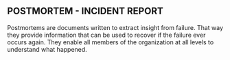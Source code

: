 ## POSTMORTEM - INCIDENT REPORT
Postmortems are documents written to extract insight from failure. That way they provide information that can be used to recover if the failure ever occurs again. They enable all members of the organization at all levels to understand what happened.
